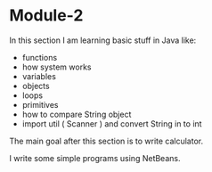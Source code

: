 # Module-2

In this section I am learning basic stuff in Java like:
- functions
- how system works
- variables
- objects
- loops
- primitives
- how to compare String object
- import util ( Scanner ) and convert String in to int

The main goal after this section is to write calculator.

I write some simple programs using NetBeans.
